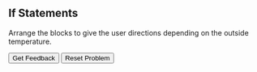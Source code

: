 ## If Statements
Arrange the blocks to give the user directions depending on the outside temperature.

<div id="if_elif_else-sortableTrash" class="sortable-code"></div> 
<div id="if_elif_else-sortable" class="sortable-code"></div> 
<div style="clear:both;"></div> 
<p> 
    <input id="if_elif_else-feedbackLink" value="Get Feedback" type="button" /> 
    <input id="if_elif_else-newInstanceLink" value="Reset Problem" type="button" /> 
</p> 
<script type="text/javascript"> 
(function(){
  var initial = "temp = input(&quot;Is it cold outside?&quot;)\n" +
    "if temp == &quot;Yes&quot;:\n" +
    "	print(&quot;Grab a coat!&quot;)\n" +
    "elif temp == &quot;Maybe&quot;:\n" +
    "	print(&quot;Check the temp!&quot;)\n" +
    "else:\n" +
    "	print(&quot;No coat needed.&quot;)\n" +
    "elif: #distractor\n" +
    "else temp == &quot;No&quot;: #distractor";
  var parsonsPuzzle = new ParsonsWidget({
    "sortableId": "if_elif_else-sortable",
    "max_wrong_lines": 10,
    "grader": ParsonsWidget._graders.LineBasedGrader,
    "exec_limit": 2500,
    "can_indent": true,
    "x_indent": 50,
    "lang": "en",
    "trashId": "if_elif_else-sortableTrash"
  });
  parsonsPuzzle.init(initial);
  parsonsPuzzle.shuffleLines();
  $("#if_elif_else-newInstanceLink").click(function(event){ 
      event.preventDefault(); 
      parsonsPuzzle.shuffleLines(); 
  }); 
  $("#if_elif_else-feedbackLink").click(function(event){ 
      event.preventDefault(); 
      parsonsPuzzle.getFeedback(); 
  }); 
})(); 
</script>
